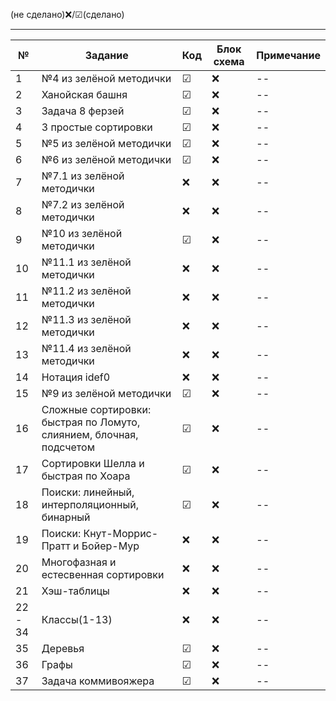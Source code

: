 

(не сделано)❌/☑(сделано)

---

| №   | Задание                 | Код | Блок схема | Примечание |
| --- | ----------------------- | --- | ---------- | ---------- |
| 1   | №4 из зелёной методички | ☑   | ❌          | --        |
| 2   | Ханойская башня         | ☑   | ❌          | --        |
| 3   | Задача 8 ферзей         | ☑   | ❌          | --        |
| 4   | 3 простые сортировки    | ☑   | ❌          | --        |
| 5   | №5 из зелёной методички | ☑   | ❌          | --        |
| 6   | №6 из зелёной методички | ☑   | ❌          | --        |
| 7   | №7.1 из зелёной методички | ❌   | ❌          | --        |
| 8   | №7.2 из зелёной методички | ❌   | ❌          | --        |
| 9   | №10 из зелёной методички | ☑   | ❌          | --        |
| 10   | №11.1 из зелёной методички | ❌   | ❌          | --        |
| 11   | №11.2 из зелёной методички | ❌   | ❌          | --        |
| 12   | №11.3 из зелёной методички | ❌   | ❌          | --        |
| 13   | №11.4 из зелёной методички | ❌   | ❌          | --        |
| 14   | Нотация idef0               | ❌   | ❌          | --        |
| 15   | №9 из зелёной методички | ☑   | ❌          | --        |
| 16   |  Сложные сортировки: быстрая по Ломуто, слиянием, блочная, подсчетом  | ☑   | ❌          | --        |
| 17   |  Сортировки Шелла и быстрая по Хоара  | ☑   | ❌          | --        |
| 18   |  Поиски: линейный, интерполяционный, бинарный  | ☑   | ❌          | --        |
| 19   |  Поиски: Кнут-Моррис-Пратт и Бойер-Мур  | ❌   | ❌          | --        |
| 20   |  Многофазная и естесвенная сортировки  | ❌   | ❌          | --        |
| 21   |  Хэш-таблицы  | ❌   | ❌          | --        |
| 22 - 34  |  Классы(1-13)  | ❌   | ❌          | --        |
| 35   |  Деревья  | ☑   | ❌          | --        |
| 36   |  Графы  | ☑   | ❌          | --        |
| 37   |  Задача коммивояжера  | ☑   | ❌          | --        |





